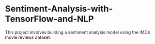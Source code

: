 # Sentiment-Analysis-with-TensorFlow-and-NLP


 This project involves building a sentiment analysis model using the IMDb movie reviews dataset.
